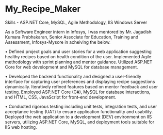 # My_Recipe_Maker

Skills - ASP.NET Core, MySQL, Agile Methodology, IIS Windows Server

As a Software Engineer intern in Infosys, I was mentored by Mr. Jagadish Kumara Prabhakaran, Senior Associate for Education, Training and Assessment, Infosys-Mysore in acheiving the below.

•	Defined project goals and user stories for a web application suggesting healthy recipes based on health condition of the user. Implemented Agile methodology with sprint planning and mentor guidance. Utilized ASP.NET Core for web development and MySQL for database management.

•	Developed the backend functionality and designed a user-friendly interface for capturing user preferences and displaying recipe suggestions dynamically. Iteratively refined features based on mentor feedback and user testing. Employed ASP.NET Core (C#), MySQL for database interactions, and HTML, CSS, JavaScript for front-end development.

•	Conducted rigorous testing including unit tests, integration tests, and user acceptance testing (UAT) to ensure application functionality and usability. Deployed the web application to a development (DEV) environment on IIS servers, utilizing ASP.NET Core, MySQL, and deployment tools suitable for IIS web hosting.
